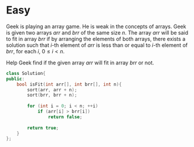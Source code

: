 # Easy

Geek is playing an array game. He is weak in the concepts of arrays. Geek is given two arrays $arr$ and $brr$ of the same size $n$. The array $arr$ will be said to fit in array $brr$ if by arranging the elements of both arrays, there exists a solution such that $i$-th element of $arr$ is less than or equal to $i$-th element of $brr$, for each $i$, $0 \leq i < n$.

Help Geek find if the given array $arr$ will fit in array $brr$ or not.

```cpp
class Solution{
public:
    bool isFit(int arr[], int brr[], int n){
        sort(arr, arr + n);
        sort(brr, brr + n);
        
        for (int i = 0; i < n; ++i)
            if (arr[i] > brr[i])
                return false;
                
        return true;
    }
};
```
